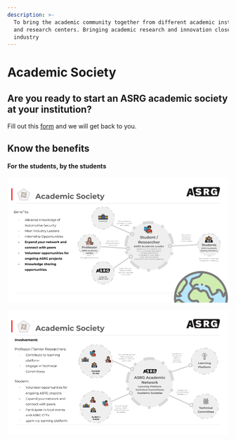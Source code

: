 ```yaml
---
description: >-
  To bring the academic community together from different academic institutions
  and research centers. Bringing academic research and innovation closer to
  industry
---
```


# Academic Society

## Are you ready to start an ASRG academic society at your institution?

Fill out this [form](https://forms.gle/AWQJxzZKsgaEex5C9) and we will get back to you.

## Know the benefits 

#### For the students, by the students

![Member Benefits and Roles](../../.gitbook/assets/final-asrg-academic-network-.pptx-3-.png)

![Learning, Involvement and Contribution Pathways ](../../.gitbook/assets/final-asrg-academic-network-.pptx-4-.png)



